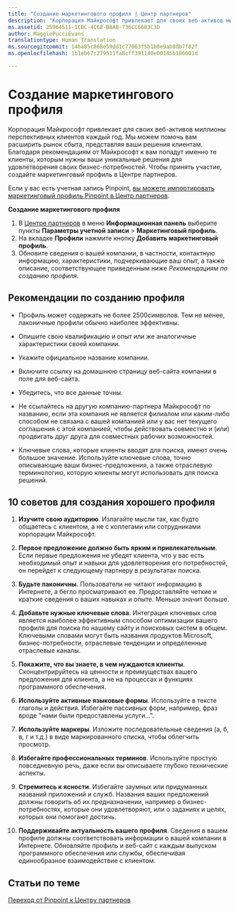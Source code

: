 ```yaml
---
title: "Создание маркетингового профиля | Центр партнеров"
description: "Корпорация Майкрософт привлекает для своих веб-активов миллионы перспективных клиентов каждый год."
ms.assetid: 25964511-1CBC-4C68-B8A8-736CC6683C3D
author: MaggiePucciEvans
translationtype: Human Translation
ms.sourcegitcommit: 14ba85c868e59dd1c77063f5b1b0e9ab8db7f82f
ms.openlocfilehash: 1b1eb67c279511fa8cff391140e00145b186601d

---
```


# Создание маркетингового профиля


Корпорация Майкрософт привлекает для своих веб-активов миллионы перспективных клиентов каждый год. Мы можем помочь вам расширить рынок сбыта, представляя ваши решения клиентам. Благодаря рекомендациям от Майкрософт к вам попадут именно те клиенты, которым нужны ваши уникальные решения для удовлетворения своих бизнес-потребностей. Чтобы принять участие, создайте маркетинговый профиль в Центре партнеров.

Если у вас есть учетная запись Pinpoint, [вы можете импортировать маркетинговый профиль Pinpoint в Центр партнеров](importing-pinpoint-profiles-into-partner-center.md).

**Создание маркетингового профиля**

1.  В [Центре партнеров](http://go.microsoft.com/fwlink/p/?LinkId=808956) в меню **Информационная панель** выберите пункты **Параметры учетной записи** &gt; **Маркетинговый профиль**.
2.  На вкладке **Профили** нажмите кнопку **Добавить маркетинговый профиль**.
3.  Обновите сведения о вашей компании, в частности, контактную информацию, характеристики, подчеркивающие ваш опыт, а также описание, соответствующее приведенным ниже *Рекомендациям по созданию профиля*.

## Рекомендации по созданию профиля


-   Профиль может содержать не более 2500символов. Тем не менее, лаконичные профили обычно наиболее эффективны.

-   Опишите свою квалификацию и опыт или же аналогичные характеристики своей компании.

-   Укажите официальное название компании.

-   Включите ссылку на домашнюю страницу веб-сайта компании в поле для веб-сайта.

-   Убедитесь, что все данные точны.

-   Не ссылайтесь на другую компанию-партнера Майкрософт по названию, если эта компания не является филиалом или каким-либо способом не связана с вашей компанией или у вас нет текущего соглашения с этой компанией, чтобы действовать совместно и (или) продвигать друг друга для совместных рабочих возможностей.

-   Ключевые слова, которые клиенты вводят для поиска, имеют очень большое значение. Используйте ключевые слова, точно описывающие ваши бизнес-предложения, а также отраслевую терминологию, которую клиенты могут использовать для поиска решений.

## 10 советов для создания хорошего профиля


1.  **Изучите свою аудиторию**. Излагайте мысли так, как будто общаетесь с клиентом, а не с коллегами или сотрудниками корпорации Майкрософт.

2.  **Первое предложение должно быть ярким и привлекательным**. Если первые предложения не убедят клиента, что у вас есть необходимый опыт и навыки для удовлетворения его потребностей, он перейдет к следующему партнеру в результатах поиска.

3.  **Будьте лаконичны**. Пользователи не читают информацию в Интернете, а бегло просматривают ее. Предоставляйте четкие и краткие сведения о ваших навыках и опыте. Меньше значит больше.

4.  **Добавьте нужные ключевые слова**. Интеграция ключевых слов является наиболее эффективным способом оптимизации вашего профиля для поиска по нашему сайту и поисковых систем в общем. Ключевыми словами могут быть названия продуктов Microsoft, бизнес-потребности, отраслевые тенденции и определенные отраслевые каналы.

5.  **Покажите, что вы знаете, в чем нуждаются клиенты**. Сконцентрируйтесь на ценности и преимуществах вашего предложения для клиента, а не на процессах и функциях программного обеспечения.

6.  **Используйте активные языковые формы**. Используйте в тексте глаголы и действия. Избегайте пассивных форм, например, фраз вроде "нами были предоставлены услуги...".

7.  **Используйте маркеры**. Изложите последовательные сведения (а, б, в, г и т.д.) в виде маркированного списка, чтобы облегчить просмотр.

8.  **Избегайте профессиональных терминов**. Используйте простую повседневную речь, даже если вы описываете глубоко технические аспекты.

9.  **Стремитесь к ясности**. Избегайте заумных или придуманных названий приложений и служб. Названия ваших предложений должны говорить об их предназначении, например о бизнес-потребностях, которые они удовлетворяют, или о заданиях и целях, которых они помогают достичь.

10. **Поддерживайте актуальность вашего профиля**. Сведения в вашем профиле должны соответствовать информации о вашей компании в Интернете. Обновляйте профиль и веб-сайт с каждым выпуском программного обеспечения или службы, обеспечивая единообразное взаимодействие с клиентом.

## Статьи по теме


[Переход от Pinpoint к Центру партнеров](importing-pinpoint-profiles-into-partner-center.md)

 

 






<!--HONumber=Nov16_HO4-->


